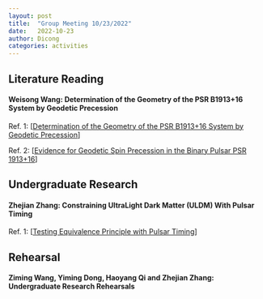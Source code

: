 ```yaml
---
layout: post
title:  "Group Meeting 10/23/2022"
date:   2022-10-23
author: Dicong
categories: activities
---
```


## Literature Reading

####  Weisong Wang: Determination of the Geometry of the PSR B1913+16 System by Geodetic Precession
 
Ref. 1: [[Determination of the Geometry of the PSR B1913+16 System by Geodetic Precession](https://iopscience.iop.org/article/10.1086/306535)]

Ref. 2: [[Evidence for Geodetic Spin Precession in the Binary Pulsar PSR 1913+16](https://ui.adsabs.harvard.edu/abs/1989ApJ...347.1030W/abstract)]

## Undergraduate Research

#### Zhejian Zhang: Constraining UltraLight Dark Matter (ULDM) With Pulsar Timing

Ref. 1: [[Testing Equivalence Principle with Pulsar Timing](https://iopscience.iop.org/article/10.1088/0264-9381/33/3/035012)]


## Rehearsal

#### Ziming Wang, Yiming Dong, Haoyang Qi and Zhejian Zhang: Undergraduate Research Rehearsals
